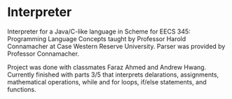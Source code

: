 # Interpreter

Interpreter for a Java/C-like language in Scheme for EECS 345: Programming Language Concepts taught by Professor Harold Connamacher at Case Western Reserve University.  Parser was provided by Professor Connamacher.

Project was done with classmates Faraz Ahmed and Andrew Hwang.  Currently finished with parts 3/5 that interprets delarations, assignments, mathematical operations, while and for loops, if/else statements, and functions.  
